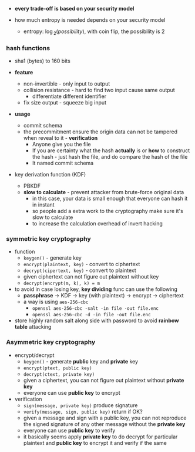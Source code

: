 - **every trade-off is based on your security model**

- how much entropy is needed depends on your security model
	- entropy: $\log{_2}(possibility)$, with coin flip, the possibility is 2

### hash functions

- sha1 (bytes) to 160 bits

- **feature**
	- non-invertible - only input to output
	- collision resistance - hard to find two input cause same output
		- differentiate different identifier
	- fix size output - squeeze big input
- **usage**
	- commit schema
	- the precommitment ensure the origin data can not be tampered when reveal to it - **verification**
		- Anyone give you the file
		- If you are certainty what the hash **actually** is or **how** to construct the hash - just hash the file, and do compare the hash of the file
		- It named commit schema

- key derivation function (KDF)
	- PBKDF
	- **slow to calculate** - prevent attacker from brute-force original data
		- in this case, your data is small enough that everyone can hash it in instant
		- so people add a extra work to the cryptography make sure it's slow to calculate
		- to increase the calculation overhead of invert hacking


### symmetric key cryptography

- function
	- `keygen()` - generate key
	- `encrypt(plaintext, key)` - convert to ciphertext
	- `decrypt(cipertext, key)` - convert to plaintext
	- given ciphertext can not figure out plaintext without key
	- `decrypt(encrypt(m, k), k) = m`
- to avoid in case losing key, **key dividing** func can use the following
	- **passphrase** -> KDF -> key (with plaintext) -> encrypt -> ciphertext
	- a way is using `aes-256-cbc`
		- `openssl aes-256-cbc -salt -in file -out file.enc`
		- `openssl aes-256-cbc -d -in file -out file.enc`
- store highly random salt along side with password to avoid **rainbow table** attacking

### **A**symmetric key cryptography

- encrypt/decrypt
	- `keygen()` - generate **public** key and **private** key
	- `encrypt(ptext, public key)` 
	- `decrypt(ctext, private key)`
	- given a ciphertext, you can not figure out plaintext without **private key**
	- everyone can use **public key** to encrypt
- verification
	- `sign(message, private key)` produce signature
	- `verify(message, sign, public key)` return if OK?
	- given a message and sign with a public key, you can not reproduce the signed signature of any other message without the **private key**
	- everyone can use **public key** to verify
	- it basically seems apply **private key** to do decrypt for particular plaintext and **public key** to encrypt it and verify if the same
	